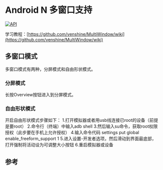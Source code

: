 # Android N 多窗口支持

[![API](https://img.shields.io/badge/API-24%2B-brightgreen.svg?style=flat)](https://android-arsenal.com/api?level=24)

学习教程：[https://github.com/venshine/MultiWindow/wiki](https://github.com/venshine/MultiWindow/wiki)

## 多窗口模式

多窗口模式有两种，分屏模式和自由形状模式。

### 分屏模式

长按Overview按钮进入到分屏模式。

### 自由形状模式

开启自由形状模式步骤如下：
1.打开模拟器或者用usb线连接已root的设备（前提是要root）
2.命令行（终端）中输入adb shell
3.然后输入su命令，获取root权限授权（此步要在手机上允许授权）
4.输入命令代码 settings put global enable_freeform_support 1
5.进入设置-开发者选项，然后滑动到界面最底部，打开强制将活动设为可调整大小按钮
6.重启模拟器或设备

## 参考


